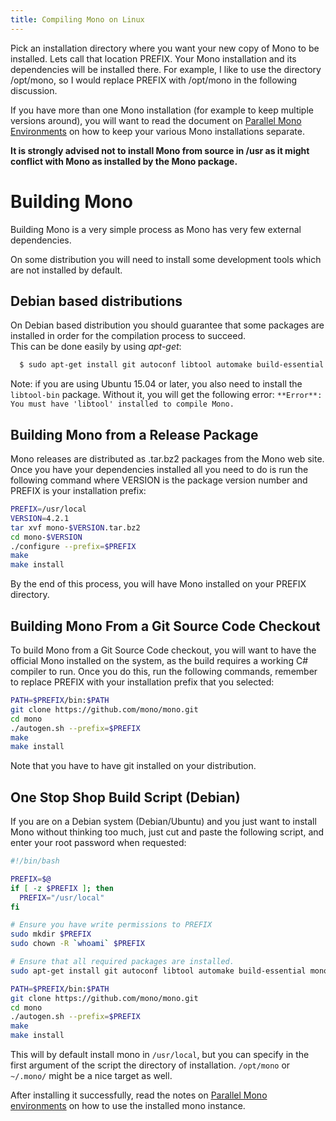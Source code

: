 ```yaml
---
title: Compiling Mono on Linux
---
```


Pick an installation directory where you want your new copy of Mono to be installed. Lets call that location PREFIX. Your Mono installation and its dependencies will be installed there. For example, I like to use the directory /opt/mono, so I would replace PREFIX with /opt/mono in the following discussion.

If you have more than one Mono installation (for example to keep multiple versions around), you will want to read the document on [Parallel Mono Environments](/docs/compiling-mono/parallel-mono-environments/) on how to keep your various Mono installations separate.

**It is strongly advised not to install Mono from source in /usr as it might conflict with Mono as installed by the Mono package.**

Building Mono
=============

Building Mono is a very simple process as Mono has very few external dependencies.

On some distribution you will need to install some development tools which are not installed by default.

Debian based distributions
--------------------------

On Debian based distribution you should guarantee that some packages are installed in order for the compilation process to succeed.<br/>
This can be done easily by using *apt-get*:

```bash
  $ sudo apt-get install git autoconf libtool automake build-essential mono-devel gettext
```

Note: if you are using Ubuntu 15.04 or later, you also need to install the `libtool-bin` package. Without it, you will get the following error: `**Error**: You must have 'libtool' installed to compile Mono.`

Building Mono from a Release Package
------------------------------------

Mono releases are distributed as .tar.bz2 packages from the Mono web site. Once you have your dependencies installed all you need to do is run the following command where VERSION is the package version number and PREFIX is your installation prefix:

``` bash
PREFIX=/usr/local
VERSION=4.2.1
tar xvf mono-$VERSION.tar.bz2
cd mono-$VERSION
./configure --prefix=$PREFIX
make
make install
```

By the end of this process, you will have Mono installed on your PREFIX directory.

Building Mono From a Git Source Code Checkout
---------------------------------------------

To build Mono from a Git Source Code checkout, you will want to have the official Mono installed on the system, as the build requires a working C# compiler to run. Once you do this, run the following commands, remember to replace PREFIX with your installation prefix that you selected:

``` bash
PATH=$PREFIX/bin:$PATH
git clone https://github.com/mono/mono.git
cd mono
./autogen.sh --prefix=$PREFIX
make
make install
```

Note that you have to have git installed on your distribution.

One Stop Shop Build Script (Debian)
-----------------------------------

If you are on a Debian system (Debian/Ubuntu) and you just want to install Mono without thinking too much, just cut and paste the following script, and enter your root password when requested:

``` bash
#!/bin/bash

PREFIX=$@
if [ -z $PREFIX ]; then
  PREFIX="/usr/local"
fi

# Ensure you have write permissions to PREFIX
sudo mkdir $PREFIX
sudo chown -R `whoami` $PREFIX

# Ensure that all required packages are installed.
sudo apt-get install git autoconf libtool automake build-essential mono-devel gettext

PATH=$PREFIX/bin:$PATH
git clone https://github.com/mono/mono.git
cd mono
./autogen.sh --prefix=$PREFIX
make
make install
```

This will by default install mono in `/usr/local`, but you can specify in the first argument of the script the directory of installation. `/opt/mono` or `~/.mono/` might be a nice target as well.

After installing it successfully, read the notes on [Parallel Mono environments](/docs/compiling-mono/parallel-mono-environments/) on how to use the installed mono instance.
